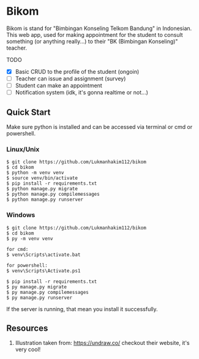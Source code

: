 # Bikom

Bikom is stand for "Bimbingan Konseling Telkom Bandung" in Indonesian. This web app, used for making appointment for the student
to consult something (or anything really...) to their "BK (Bimbingan Konseling)" teacher. 

TODO
- [x] Basic CRUD to the profile of the student (ongoin)
- [ ] Teacher can issue and assignment (survey)
- [ ] Student can make an appointment
- [ ] Notification system (idk, it's gonna realtime or not...)

## Quick Start

Make sure python is installed and can be accessed via terminal or cmd or powershell.

### Linux/Unix
```console
$ git clone https://github.com/Lukmanhakim112/bikom
$ cd bikom
$ python -m venv venv
$ source venv/bin/activate
$ pip install -r requirements.txt
$ python manage.py migrate
$ python manage.py compilemessages
$ python manage.py runserver
```

### Windows
```console
$ git clone https://github.com/Lukmanhakim112/bikom
$ cd bikom
$ py -m venv venv

for cmd:
$ venv\Scripts\activate.bat

for powershell:
$ venv\Scripts\Activate.ps1

$ pip install -r requirements.txt
$ py manage.py migrate
$ py manage.py compilemessages
$ py manage.py runserver
```
If the server is running, that mean you install it successfully.

## Resources

1. Illustration taken from: https://undraw.co/ checkout their website, it's very cool!
